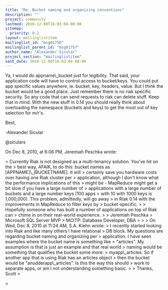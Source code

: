```yaml
---
title: "Re: Bucket naming and organizing conventions"
description: ""
project: community
lastmod: 2010-12-08T16:03:04-08:00
sitemap:
  priority: 0.2
layout: mailinglistitem
mailinglist_id: "msg01758"
mailinglist_parent_id: "msg01757"
author_name: "Alexander Sicular"
project_section: "mailinglistitem"
sent_date: 2010-12-08T16:03:04-08:00
---
```



Ya, I would do appname\\_bucket just for legibility. That said, your application 
code will have to control access to bucket/keys. You could put app specific 
values anywhere, ie. bucket, key, headers, value. But I think the bucket would 
be a good place. Just remember there is no riak specific security. So any code 
that can send requests to riak can delete stuff. Keep that in mind. With the 
new stuff in 0.14 you should really think about overloading the namespace 
(buckets and keys) to get the most out of key selection for m/r's. 

Best,

-Alexander Sicular

@siculars

On Dec 8, 2010, at 6:06 PM, Jeremiah Peschka wrote:

&gt; Currently Riak is not designed as a multi-tenancy solution. You've hit on the 
&gt; best way, AFAIK, to do this: bucket names as [APPNAME]\\_[BUCKETNAME]. It will 
&gt; certainly save you hardware costs over having one Riak cluster per 
&gt; application, although I don't know what the performance implications of this 
&gt; might be - MapReduce might get a bit slow if you have a large number of 
&gt; applications with a large number of buckets and a large number keys (100 apps 
&gt; with 10 with 1000 keys is 1,000,000). This problem, admittedly, will go away 
&gt; in Riak 0.14 with the improvements in MapReduce to filter keys by 
&gt; bucket-specific.
&gt; 
&gt; Hopefully someone who has built a number of applications on top of Riak can 
&gt; chime in on their real-world experience.
&gt; 
&gt; Jeremiah Peschka
&gt; Microsoft SQL Server MVP
&gt; MCITP: Database Developer, DBA
&gt; 
&gt; 
&gt; On Wed, Dec 8, 2010 at 11:24 AM, S.A. Kiehn  wrote:
&gt; I recently started looking into Riak and like many others I have relational 
&gt; DB block. My questions are regarding bucket naming and organizing per 
&gt; application. I have seen examples where the bucket name is something like 
&gt; "articles". My assumption is that is just an example and that real world 
&gt; naming would be something that qualifies the bucket some more: 
&gt; myapp\\_articles. So if another app that is using Riak has an articles object 
&gt; then the bucket would be "anudderapp\\_articles". Is this the way this should 
&gt; work to separate apps, or am I not understanding something basic.
&gt; 
&gt; Thanks, Scott
&gt; 
 
&gt; 

